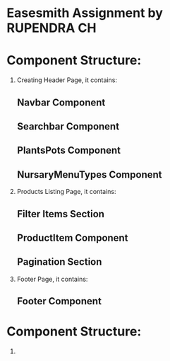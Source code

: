 # Easesmith Assignment by RUPENDRA CH

# Component Structure:
  1) Creating Header Page, it contains:
       ## Navbar Component
       ## Searchbar Component
       ## PlantsPots Component
       ## NursaryMenuTypes Component
  2) Products Listing Page, it contains:
       ## Filter Items Section
       ## ProductItem Component
       ## Pagination Section
  3) Footer Page, it contains:
       ## Footer Component

# Component Structure:
  1) 
